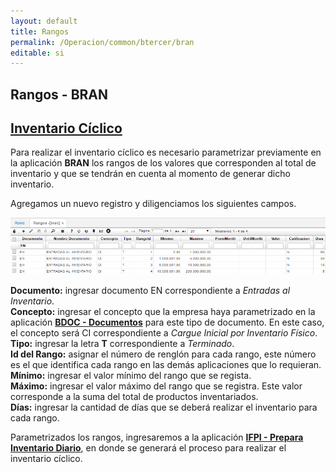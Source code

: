 ```yaml
---
layout: default
title: Rangos
permalink: /Operacion/common/btercer/bran
editable: si
---
```


## Rangos - BRAN

## [Inventario Cíclico](http://docs.oasiscom.com/Operacion/common/btercer/bran#inventario-cíclico)

Para realizar el inventario cíclico es necesario parametrizar previamente en la aplicación **BRAN** los rangos de los valores que corresponden al total de inventario y que se tendrán en cuenta al momento de generar dicho inventario.  

Agregamos un nuevo registro y diligenciamos los siguientes campos.  

![](BRAN.png)

**Documento:** ingresar documento EN correspondiente a _Entradas al Inventario_.  
**Concepto:** ingresar el concepto que la empresa haya parametrizado en la aplicación [**BDOC - Documentos**](http://docs.oasiscom.com/Operacion/common/bsistema/bdoc) para este tipo de documento. En este caso, el concepto será CI correspondiente a _Cargue Inicial por Inventario Físico_.  
**Tipo:** ingresar la letra **T** correspondiente a _Terminado_.  
**Id del Rango:** asignar el número de renglón para cada rango, este número es el que identifica cada rango en las demás aplicaciones que lo requieran.  
**Mínimo:** ingresar el valor mínimo del rango que se regista.  
**Máximo:** ingresar el valor máximo del rango que se registra. Este valor corresponde a la suma del total de productos inventariados.  
**Días:** ingresar la cantidad de días que se deberá realizar el inventario para cada rango.  

Parametrizados los rangos, ingresaremos a la aplicación [**IFPI - Prepara Inventario Diario**](http://docs.oasiscom.com/Operacion/scm/inventarios/ifisico/ifpi#inventario-cíclico), en donde se generará el proceso para realizar el inventario cíclico.  
